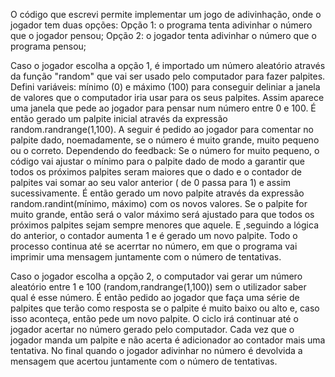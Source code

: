O código que escrevi permite implementar um jogo de adivinhação, onde o jogador tem duas opções:
    Opção 1: o programa tenta adivinhar o número que o jogador pensou;
    Opção 2: o jogador tenta adivinhar o número que o programa pensou;

Caso o jogador escolha a opção 1, é importado um número aleatório através da função "random" que vai ser usado pelo computador para fazer palpites.
Defini variáveis: mínimo (0) e máximo (100) para conseguir deliniar a janela de valores que o computador iria usar para os seus palpites.
Assim aparece uma janela que pede ao jogador para pensar num número entre 0 e 100. É então gerado um palpite inicial através da expressão random.randrange(1,100). 
A seguir é pedido ao jogador para comentar no palpite dado, noemadamente, se o número é muito grande, muito pequeno ou o correto. 
Dependendo do feedback:
Se o número for muito pequeno, o código vai ajustar o mínimo para o palpite dado de modo a garantir que todos os próximos palpites seram maiores que o dado e o contador de palpites vai somar ao seu valor anterior ( de 0 passa para 1) e assim sucessivamente. 
É então gerado um novo palpite através da expressão random.randint(mínimo, máximo) com os novos valores.
Se o palpite for muito grande, então será o valor máximo será ajustado para que todos os próximos palpites sejam sempre menores que aquele. E ,seguindo a lógica do anterior, o contador aumenta 1 e é gerado um novo palpite.
Todo o processo continua até se acerrtar no número, em que o programa vai imprimir uma mensagem juntamente com o número de tentativas.

Caso o jogador escolha a opção 2, o computador vai gerar um número aleatório entre 1 e 100 (random,randrange(1,100)) sem o utilizador saber qual é esse número.
É então pedido ao jogador que faça uma série de palpites que terão como resposta se o palpite é muito baixo ou alto e, caso isso aconteça, então pede um novo palpite. O ciclo irá continuar até o jogador acertar no número gerado pelo computador. Cada vez que o jogador manda um palpite e não acerta é adicionador ao contador mais uma tentativa. No final quando o jogador adivinhar no número é devolvida a mensagem que acertou juntamente com o número de tentativas.